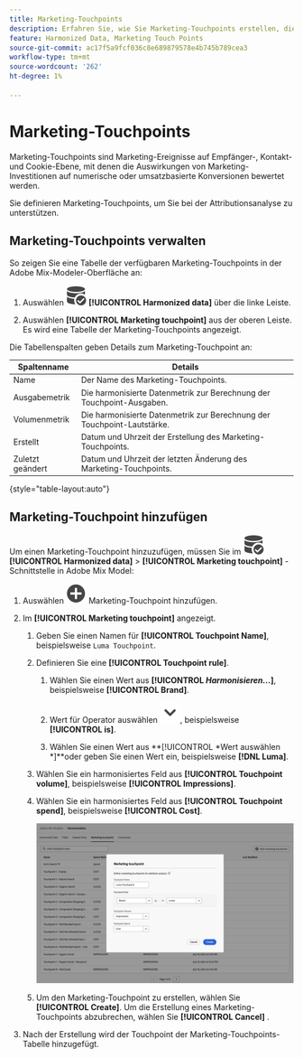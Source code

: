 ```yaml
---
title: Marketing-Touchpoints
description: Erfahren Sie, wie Sie Marketing-Touchpoints erstellen, die im Rahmen der Harmonisierung Ihrer Daten in Adobe Mix Modeler verwendet werden.
feature: Harmonized Data, Marketing Touch Points
source-git-commit: ac17f5a9fcf036c8e689879578e4b745b789cea3
workflow-type: tm+mt
source-wordcount: '262'
ht-degree: 1%

---
```



# Marketing-Touchpoints

Marketing-Touchpoints sind Marketing-Ereignisse auf Empfänger-, Kontakt- und Cookie-Ebene, mit denen die Auswirkungen von Marketing-Investitionen auf numerische oder umsatzbasierte Konversionen bewertet werden.

Sie definieren Marketing-Touchpoints, um Sie bei der Attributionsanalyse zu unterstützen.

## Marketing-Touchpoints verwalten

So zeigen Sie eine Tabelle der verfügbaren Marketing-Touchpoints in der Adobe Mix-Modeler-Oberfläche an:

1. Auswählen ![DataSearch](../assets/icons/DataCheck.svg) **[!UICONTROL Harmonized data]** über die linke Leiste.

1. Auswählen **[!UICONTROL Marketing touchpoint]** aus der oberen Leiste. Es wird eine Tabelle der Marketing-Touchpoints angezeigt.

Die Tabellenspalten geben Details zum Marketing-Touchpoint an:

| Spaltenname | Details |
| --- | ---|
| Name | Der Name des Marketing-Touchpoints. |
| Ausgabemetrik | Die harmonisierte Datenmetrik zur Berechnung der Touchpoint-Ausgaben. |
| Volumenmetrik | Die harmonisierte Datenmetrik zur Berechnung der Touchpoint-Lautstärke. |
| Erstellt | Datum und Uhrzeit der Erstellung des Marketing-Touchpoints. |
| Zuletzt geändert | Datum und Uhrzeit der letzten Änderung des Marketing-Touchpoints. |

{style="table-layout:auto"}

## Marketing-Touchpoint hinzufügen

Um einen Marketing-Touchpoint hinzuzufügen, müssen Sie im ![DataSearch](../assets/icons/DataCheck.svg) **[!UICONTROL Harmonized data]** > **[!UICONTROL Marketing touchpoint]** -Schnittstelle in Adobe Mix Model:

1. Auswählen ![Hinzufügen](../assets/icons/AddCircle.svg) Marketing-Touchpoint hinzufügen.

1. Im **[!UICONTROL Marketing touchpoint]** angezeigt.

   1. Geben Sie einen Namen für **[!UICONTROL Touchpoint Name]**, beispielsweise `Luma Touchpoint`.

   1. Definieren Sie eine **[!UICONTROL Touchpoint rule]**.

      1. Wählen Sie einen Wert aus **[!UICONTROL *Harmonisieren...*]**, beispielsweise **[!UICONTROL Brand]**.

      1. Wert für Operator auswählen ![Chevron](../assets/icons/ChevronDown.svg), beispielsweise **[!UICONTROL is]**.

      1. Wählen Sie einen Wert aus **[!UICONTROL *Wert auswählen *]**oder geben Sie einen Wert ein, beispielsweise **[!DNL Luma]**.

   1. Wählen Sie ein harmonisiertes Feld aus **[!UICONTROL Touchpoint volume]**, beispielsweise **[!UICONTROL Impressions]**.

   1. Wählen Sie ein harmonisiertes Feld aus **[!UICONTROL Touchpoint spend]**, beispielsweise **[!UICONTROL Cost]**.

      ![Marketing-Touchpoint](../assets/create-touchpoint.png)

   1. Um den Marketing-Touchpoint zu erstellen, wählen Sie **[!UICONTROL Create]**. Um die Erstellung eines Marketing-Touchpoints abzubrechen, wählen Sie **[!UICONTROL Cancel]** .

1. Nach der Erstellung wird der Touchpoint der Marketing-Touchpoints-Tabelle hinzugefügt.

